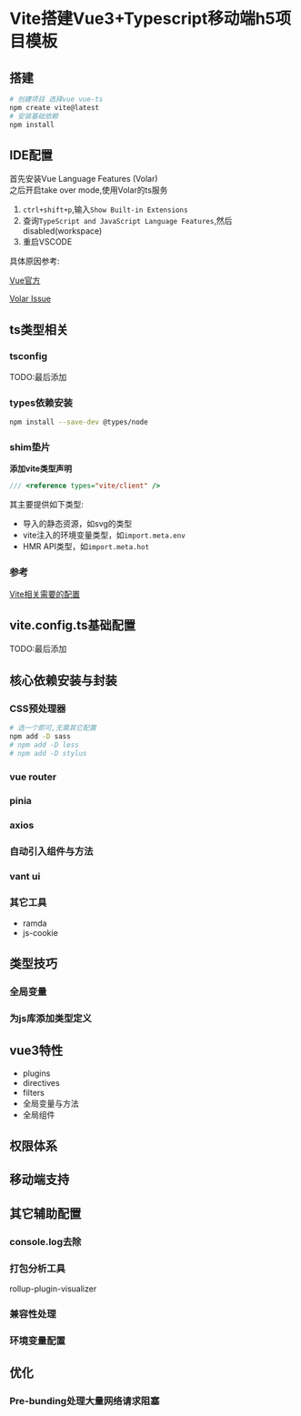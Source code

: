 # Vite搭建Vue3+Typescript移动端h5项目模板

## 搭建

```sh
# 创建项目 选择vue vue-ts
npm create vite@latest
# 安装基础依赖
npm install
```

## IDE配置

首先安装Vue Language Features (Volar)  
之后开启take over mode,使用Volar的ts服务  
1. `ctrl+shift+p`,输入`Show Built-in Extensions`
2. 查询`TypeScript and JavaScript Language Features`,然后disabled(workspace)
3. 重启VSCODE

具体原因参考:

[Vue官方](https://vuejs.org/guide/typescript/overview.html#takeover-mode)

[Volar Issue](https://github.com/johnsoncodehk/volar/discussions/471)

## ts类型相关

### tsconfig

TODO:最后添加

### types依赖安装

```sh
npm install --save-dev @types/node
```

### shim垫片

**添加vite类型声明**

```ts
/// <reference types="vite/client" />
```

其主要提供如下类型:
* 导入的静态资源，如svg的类型
* vite注入的环境变量类型，如`import.meta.env`
* HMR API类型，如`import.meta.hot`

### 参考

[Vite相关需要的配置](https://vitejs.dev/guide/features.html#typescript)



## vite.config.ts基础配置

TODO:最后添加

## 核心依赖安装与封装

### CSS预处理器

```sh
# 选一个即可,无需其它配置
npm add -D sass
# npm add -D less
# npm add -D stylus
```

### vue router

### pinia
### axios

### 自动引入组件与方法

### vant ui

### 其它工具

* ramda
* js-cookie




## 类型技巧

### 全局变量

### 为js库添加类型定义

## vue3特性
* plugins
* directives
* filters
* 全局变量与方法
* 全局组件

## 权限体系
## 移动端支持

## 其它辅助配置

### console.log去除

### 打包分析工具
rollup-plugin-visualizer
### 兼容性处理

### 环境变量配置

## 优化

### Pre-bunding处理大量网络请求阻塞